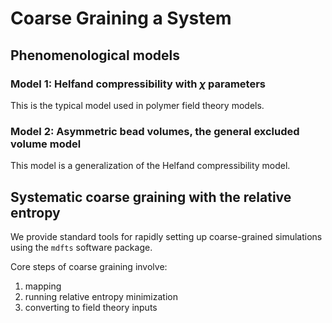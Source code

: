 # Coarse Graining a System

## Phenomenological models
### Model 1: Helfand compressibility with $\chi$ parameters
This is the typical model used in polymer field theory models.

### Model 2: Asymmetric bead volumes, the general excluded volume model
This model is a generalization of the Helfand compressibility model.

## Systematic coarse graining with the relative entropy
We provide standard tools for rapidly setting up coarse-grained simulations using the `mdfts` software package.

Core steps of coarse graining involve:

1. mapping
2. running relative entropy minimization
3. converting to field theory inputs

